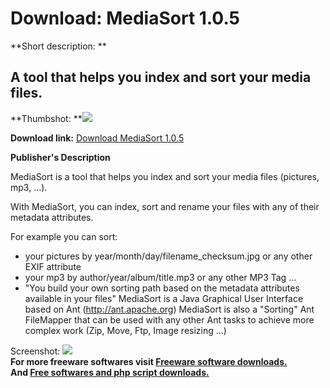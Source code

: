 # Download: MediaSort 1.0.5

**Short description: **

## A tool that helps you index and sort your media files.

  
**Thumbshot: **![](http://www.freewarefiles.com/screenshot/mediasort1_md.gif)   
  
**Download link:** [Download MediaSort 1.0.5](http://freesoftwares.boysofts.com/MediaSort_program_21884.html)  
  

**Publisher's Description**  
  

MediaSort is a tool that helps you index and sort your media files (pictures,
mp3, ...).

With MediaSort, you can index, sort and rename your files with any of their
metadata attributes.

For example you can sort:

  * your pictures by year/month/day/filename_checksum.jpg or any other EXIF attribute 
  * your mp3 by author/year/album/title.mp3 or any other MP3 Tag ... 
  * "You build your own sorting path based on the metadata attributes available in your files" 
MediaSort is a Java Graphical User Interface based on Ant
(http://ant.apache.org) MediaSort is also a "Sorting" Ant FileMapper that can
be used with any other Ant tasks to achieve more complex work (Zip, Move, Ftp,
Image resizing ...)

  
  
Screenshot: ![](http://www.freewarefiles.com/screenshot/mediasort1.gif)  
**For more freeware softwares visit [Freeware software downloads.](http://freesoftwares.boysofts.com/)**   
**And [Free softwares and php script downloads.](http://www.boysofts.com/)**

